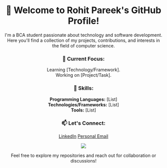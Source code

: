 <!-- Header -->
<h1 align="center">👋 Welcome to Rohit Pareek's GitHub Profile!</h1>

<!-- Introduction -->
<p align="center">I'm a BCA student passionate about technology and software development. Here you'll find a collection of my projects, contributions, and interests in the field of computer science.</p>


<!-- Current Focus -->
<h3 align="center">🌱 Current Focus:</h3>

<p align="center">
  Learning [Technology/Framework].<br>
  Working on [Project/Task].
</p>

<!-- Skills -->
<h3 align="center">💼 Skills:</h3>

<p align="center">
  <b>Programming Languages:</b> [List]<br>
  <b>Technologies/Frameworks:</b> [List]<br>
  <b>Tools:</b> [List]
</p>

<!-- Let's Connect -->
<h3 align="center">📫 Let's Connect:</h3>

<p align="center">
<!--   <a href="[Link]">Portfolio</a> |  -->
  <a href="[Link]">LinkedIn</a> 
  <a href="[Link]">Personal Email</a>
</p>

<!-- Animation -->
<p align="center"><img src="https://media.giphy.com/media/12oufCB0MyZ1Go/giphy.gif"></p>

<!-- Footer -->
<p align="center">Feel free to explore my repositories and reach out for collaboration or discussions!</p>
